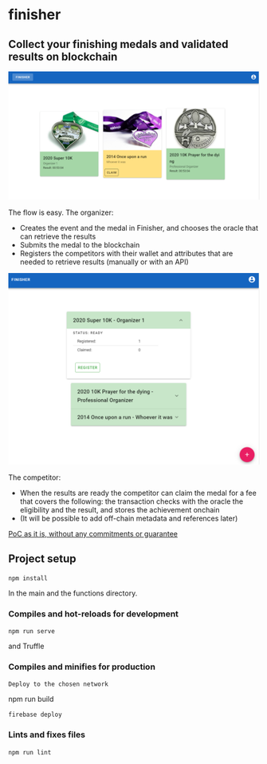 # finisher

## Collect your finishing medals and validated results on blockchain

![Home screen](home.png "Home screen")

The flow is easy.
The organizer:
- Creates the event and the medal in Finisher, and chooses the oracle that can retrieve the results
- Submits the medal to the blockchain
- Registers the competitors with their wallet and attributes that are needed to retrieve results (manually or with an API)

![Manager screen](manage.png "Manager screen")

The competitor:
- When the results are ready the competitor can claim the medal for a fee that covers the following: the transaction checks with the oracle the eligibility and the result, and stores the achievement onchain
- (It will be possible to add off-chain metadata and references later)

[PoC as it is, without any commitments or guarantee](https://finisher-e976e.web.app/)

## Project setup
```
npm install 
```
In the main and the functions directory.

### Compiles and hot-reloads for development
```
npm run serve
```
and Truffle


### Compiles and minifies for production
```
Deploy to the chosen network
```
npm run build
```
firebase deploy
```


### Lints and fixes files
```
npm run lint
```
